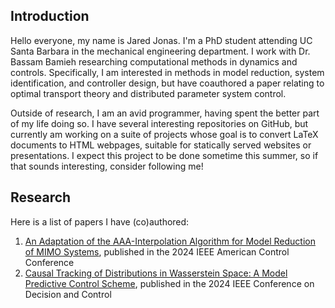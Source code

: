 ## Introduction
Hello everyone, my name is Jared Jonas.  I'm a PhD student attending UC Santa Barbara in the mechanical engineering department.  I work with Dr. Bassam Bamieh researching computational methods in dynamics and controls.  Specifically, I am interested in methods in model reduction, system identification, and controller design, but have coauthored a paper relating to optimal transport theory and distributed parameter system control. 

Outside of research, I am an avid programmer, having spent the better part of my life doing so.  I have several interesting repositories on GitHub, but currently am working on a suite of projects whose goal is to convert LaTeX documents to HTML webpages, suitable for statically served websites or presentations.  I expect this project to be done sometime this summer, so if that sounds interesting, consider following me!

## Research 
Here is a list of papers I have (co)authored:
1. [An Adaptation of the AAA-Interpolation Algorithm for Model Reduction of MIMO Systems](https://ieeexplore.ieee.org/document/10644885), published in the 2024 IEEE American Control Conference
2. [Causal Tracking of Distributions in Wasserstein Space: A Model Predictive Control Scheme](https://ieeexplore.ieee.org/document/10886628), published in the 2024 IEEE Conference on Decision and Control
